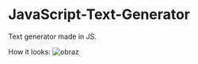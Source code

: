 # JavaScript-Text-Generator
Text generator made in JS.


How it looks: 
![obraz](https://user-images.githubusercontent.com/102172769/195447703-ec2bf228-e5d5-4f0f-a35d-8068c3874352.png)

